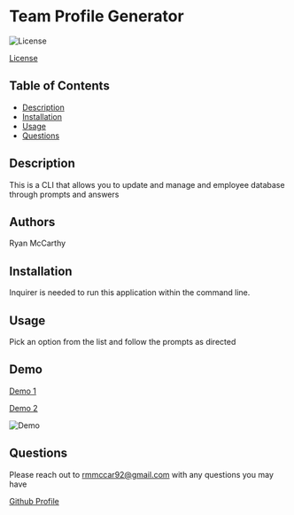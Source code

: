 # Team Profile Generator

![License](https://img.shields.io/badge/License-MIT-yellow.svg)


[License](<https://opensource.org/licenses/MIT>)
    
## Table of Contents
    
- [Description](#description)
- [Installation](#installation)
- [Usage](#usage)
- [Questions](#questions)
    
## Description
    
This is a CLI that allows you to update and manage and employee database through prompts and answers
    
## Authors
    
Ryan McCarthy
    
## Installation
    
Inquirer is needed to run this application within the command line.
    
## Usage
    
Pick an option from the list and follow the prompts as directed

## Demo
[Demo 1](https://drive.google.com/file/d/1THrBlxQ-bTCOqYJsvWGFez254xVB5SV6/view)

[Demo 2](https://drive.google.com/file/d/1_XxRCgd4RyJWi9oiRhPouJwzB4rfa3DL/view)

![Demo](https://github.com/rmmccar92/Employee_Tracker/blob/main/Assets/Employee%20Tracker%20Demo%202.gif)


## Questions
    
Please reach out to rmmccar92@gmail.com with any questions you may have
  
[Github Profile](https://github.com/rmmccar92)


